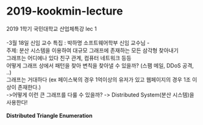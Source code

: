 # 2019-kookmin-lecture
2019 1학기 국민대학교 산업체특강 lec 1 </br>
</br>
-3월 18일 신임 교수 특집 : 박하명 소프트웨어학부 신임 교수님 -
</br>
주제: 분산 시스템을 이용하여 대규모 그래프에 존재하는 모든 삼각형 찾아내기</br>
그래프는 어디에나 있다 친구 관계, 컴퓨터 네트워크 등등</br>
어떻게 그래프 상에서 패턴을 찾아 변칙을 찾아낼 수 있을까? (스팸 메일, DDoS 공격, ..)</br>
그래프는 거대하다 (ex 페이스북의 경우 1억이상의 유저가 있고 웹페이지의 경우 1조 이상이 존재한다.)</br>
->어떻게 이런 큰 그래프를 다룰 수 있을까? -> Distributed System(분산 시스템)을 사용한다! </br></br>
**Distributed Triangle Enumeration**</br>

